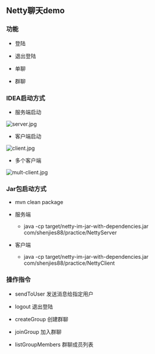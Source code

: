 ## Netty聊天demo

### 功能

- 登陆

- 退出登陆

- 单聊

- 群聊

### IDEA启动方式

- 服务端启动

![server.jpg](https://i.loli.net/2020/03/11/GXompFWPwi2OL7Y.png)

- 客户端启动

![client.jpg](https://i.loli.net/2020/03/11/S7k3xHbuhoGwsrn.png)

- 多个客户端

![mult-client.jpg](https://i.loli.net/2020/03/11/9I7ixpb58K4kOJE.png)

### Jar包启动方式

- mvn clean package

- 服务端
  - java -cp target/netty-im-jar-with-dependencies.jar com/shenjies88/practice/NettyServer

- 客户端
   - java -cp target/netty-im-jar-with-dependencies.jar com/shenjies88/practice/NettyClient


### 操作指令

- sendToUser 发送消息给指定用户

- logout 退出登陆

- createGroup 创建群聊

- joinGroup 加入群聊

- listGroupMembers 群聊成员列表
